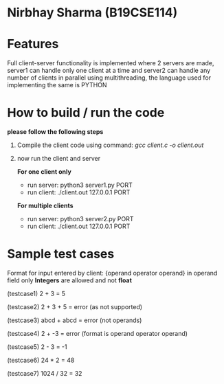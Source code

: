 # **Nirbhay Sharma (B19CSE114)**

# Features

Full client-server functionality is implemented where 2 servers are made, server1 can handle only one client at a time and server2 can handle any number of clients in parallel using multithreading, the language used for implementing the same is PYTHON

# How to build / run the code
**please follow the following steps**

1. Compile the client code using command: *gcc client.c -o client.out*
2. now run the client and server

    **For one client only**
    * run server: python3 server1.py PORT
    * run client: ./client.out 127.0.0.1 PORT

    **For multiple clients**
    * run server: python3 server2.py PORT
    * run client: ./client.out 127.0.0.1 PORT

# Sample test cases
Format for input entered by client: {operand operator operand} in operand field only **Integers** are allowed and not **float**

(testcase1) 2 + 3 = 5

(testcase2) 2 + 3 + 5 = error (as not supported)  

(testcase3) abcd + abcd = error (not operands)

(testcase4) 2 + -3 = error (format is operand operator operand)

(testcase5) 2 - 3 = -1

(testcase6) 24 * 2 = 48

(testcase7) 1024 / 32 = 32



